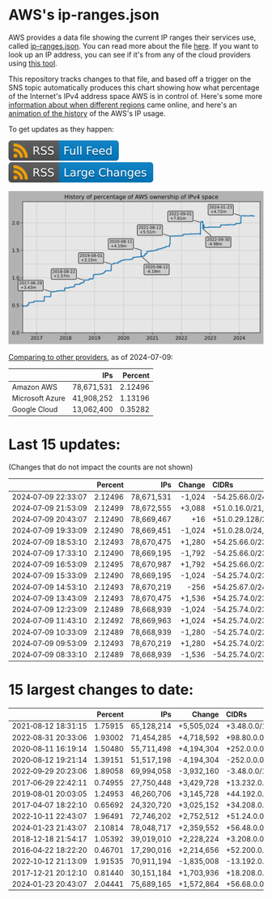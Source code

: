 # AWS's ip-ranges.json

AWS provides a data file showing the current IP ranges their
services use, called [ip-ranges.json](https://ip-ranges.amazonaws.com/ip-ranges.json).
You can read more about the file [here](https://docs.aws.amazon.com/general/latest/gr/aws-ip-ranges.html).
If you want to look up an IP address, you can see if it's from any of the cloud providers using [this tool](https://cloud-ips.s3-us-west-2.amazonaws.com/index.html).

This repository tracks changes to that file, and based off a trigger on the SNS 
topic automatically produces this chart showing how what percentage of the 
Internet's IPv4 address space AWS is in control of.  Here's some 
more [information about when different regions](announces.md) came 
online, and here's an [animation of the history](https://youtu.be/Su25yl7eol8) 
of the AWS's IP usage.

To get updates as they happen:

[![RSS Icon (Full Feed)](images/rss_badge.svg)](https://raw.githubusercontent.com/seligman/aws-ip-ranges/master/rss.xml)
[![RSS Icon (Large Changes)](images/rss_badge_partial.svg)](https://raw.githubusercontent.com/seligman/aws-ip-ranges/master/rss_big_changes.xml)

![History of AWS](history_count.svg)

[Comparing to other providers](https://github.com/seligman/cloud_sizes), as of 2024-07-09:

| | IPs | Percent |
| --- | ---: | ---: |
| Amazon AWS | 78,671,531 | 2.12496 |
| Microsoft Azure | 41,908,252 | 1.13196 |
| Google Cloud | 13,062,400 | 0.35282 |


# Last 15 updates:

(Changes that do not impact the counts are not shown)

| | Percent | IPs | Change | CIDRs |
| :--- | ---: | ---: | ---: | :--- |
| 2024&#8209;07&#8209;09&nbsp;22:33:07 | 2.12496 | 78,671,531 | -1,024 | -54.25.66.0/24,&nbsp;-54.25.68.0/24,&nbsp;-54.25.75.0/24,&nbsp;... |
| 2024&#8209;07&#8209;09&nbsp;21:53:09 | 2.12499 | 78,672,555 | +3,088 | +51.0.16.0/21,&nbsp;+54.25.66.0/24,&nbsp;+54.25.68.0/24,&nbsp;... |
| 2024&#8209;07&#8209;09&nbsp;20:43:07 | 2.12490 | 78,669,467 | +16 | +51.0.29.128/28 |
| 2024&#8209;07&#8209;09&nbsp;19:33:09 | 2.12490 | 78,669,451 | -1,024 | +51.0.28.0/24,&nbsp;-54.25.66.0/23,&nbsp;-54.25.68.0/24,&nbsp;... |
| 2024&#8209;07&#8209;09&nbsp;18:53:10 | 2.12493 | 78,670,475 | +1,280 | +54.25.66.0/23,&nbsp;+54.25.68.0/24,&nbsp;+54.25.75.0/24,&nbsp;... |
| 2024&#8209;07&#8209;09&nbsp;17:33:10 | 2.12490 | 78,669,195 | -1,792 | -54.25.66.0/23,&nbsp;-54.25.74.0/23,&nbsp;-54.25.76.0/23,&nbsp;... |
| 2024&#8209;07&#8209;09&nbsp;16:53:09 | 2.12495 | 78,670,987 | +1,792 | +54.25.66.0/23,&nbsp;+54.25.74.0/23,&nbsp;+54.25.76.0/23,&nbsp;... |
| 2024&#8209;07&#8209;09&nbsp;15:33:09 | 2.12490 | 78,669,195 | -1,024 | -54.25.74.0/23,&nbsp;-54.25.67.0/24,&nbsp;-54.25.77.0/24 |
| 2024&#8209;07&#8209;09&nbsp;14:53:10 | 2.12493 | 78,670,219 | -256 | +54.25.67.0/24,&nbsp;+54.25.77.0/24,&nbsp;-54.25.65.0/24,&nbsp;... |
| 2024&#8209;07&#8209;09&nbsp;13:43:09 | 2.12493 | 78,670,475 | +1,536 | +54.25.74.0/23,&nbsp;+54.25.65.0/24,&nbsp;+54.25.66.0/24,&nbsp;... |
| 2024&#8209;07&#8209;09&nbsp;12:23:09 | 2.12489 | 78,668,939 | -1,024 | -54.25.74.0/23,&nbsp;-54.25.65.0/24,&nbsp;-54.25.66.0/24 |
| 2024&#8209;07&#8209;09&nbsp;11:43:10 | 2.12492 | 78,669,963 | +1,024 | +54.25.74.0/23,&nbsp;+54.25.65.0/24,&nbsp;+54.25.66.0/24 |
| 2024&#8209;07&#8209;09&nbsp;10:33:09 | 2.12489 | 78,668,939 | -1,280 | -54.25.74.0/23,&nbsp;-54.25.76.0/23,&nbsp;-54.25.66.0/24 |
| 2024&#8209;07&#8209;09&nbsp;09:53:09 | 2.12493 | 78,670,219 | +1,280 | +54.25.74.0/23,&nbsp;+54.25.76.0/23,&nbsp;+54.25.66.0/24 |
| 2024&#8209;07&#8209;09&nbsp;08:33:10 | 2.12489 | 78,668,939 | -1,536 | -54.25.74.0/23,&nbsp;-54.25.76.0/23,&nbsp;-54.25.67.0/24,&nbsp;... |


# 15 largest changes to date:

| | Percent | IPs | Change | CIDRs |
| :--- | ---: | ---: | ---: | :--- |
| 2021&#8209;08&#8209;12&nbsp;18:31:15 | 1.75915 | 65,128,214 | +5,505,024 | +3.48.0.0/12,&nbsp;+35.96.0.0/12,&nbsp;+3.152.0.0/13,&nbsp;... |
| 2022&#8209;08&#8209;31&nbsp;20:33:06 | 1.93002 | 71,454,285 | +4,718,592 | +98.80.0.0/12,&nbsp;+184.32.0.0/12,&nbsp;+13.184.0.0/13,&nbsp;... |
| 2020&#8209;08&#8209;11&nbsp;16:19:14 | 1.50480 | 55,711,498 | +4,194,304 | +252.0.0.0/10 |
| 2020&#8209;08&#8209;12&nbsp;19:21:14 | 1.39151 | 51,517,198 | -4,194,304 | -252.0.0.0/10 |
| 2022&#8209;09&#8209;29&nbsp;20:23:06 | 1.89058 | 69,994,058 | -3,932,160 | -3.48.0.0/12,&nbsp;-35.96.0.0/12,&nbsp;-3.240.0.0/13,&nbsp;... |
| 2017&#8209;06&#8209;29&nbsp;22:42:11 | 0.74955 | 27,750,448 | +3,429,728 | +13.232.0.0/13,&nbsp;+34.240.0.0/13,&nbsp;+35.168.0.0/13,&nbsp;... |
| 2019&#8209;08&#8209;01&nbsp;20:03:05 | 1.24953 | 46,260,706 | +3,145,728 | +44.192.0.0/10,&nbsp;-3.192.0.0/12 |
| 2017&#8209;04&#8209;07&nbsp;18:22:10 | 0.65692 | 24,320,720 | +3,025,152 | +34.208.0.0/12,&nbsp;+34.224.0.0/12,&nbsp;+13.58.0.0/15,&nbsp;... |
| 2022&#8209;10&#8209;11&nbsp;22:43:07 | 1.96491 | 72,746,202 | +2,752,512 | +51.24.0.0/13,&nbsp;+57.104.0.0/13,&nbsp;+51.20.0.0/14,&nbsp;... |
| 2024&#8209;01&#8209;23&nbsp;21:43:07 | 2.10814 | 78,048,717 | +2,359,552 | +56.48.0.0/13,&nbsp;+16.28.0.0/14,&nbsp;+16.64.0.0/14,&nbsp;... |
| 2018&#8209;12&#8209;18&nbsp;21:54:17 | 1.05392 | 39,019,010 | +2,228,224 | +3.208.0.0/12,&nbsp;+3.224.0.0/12,&nbsp;+13.48.0.0/15 |
| 2016&#8209;04&#8209;22&nbsp;18:22:20 | 0.46701 | 17,290,016 | +2,214,656 | +52.200.0.0/13,&nbsp;+52.208.0.0/13,&nbsp;+52.36.0.0/14,&nbsp;... |
| 2022&#8209;10&#8209;12&nbsp;21:13:09 | 1.91535 | 70,911,194 | -1,835,008 | -13.192.0.0/13,&nbsp;-16.28.0.0/14,&nbsp;-40.172.0.0/14,&nbsp;... |
| 2017&#8209;12&#8209;21&nbsp;20:12:10 | 0.81440 | 30,151,184 | +1,703,936 | +18.208.0.0/13,&nbsp;+18.204.0.0/14,&nbsp;+18.224.0.0/14,&nbsp;... |
| 2024&#8209;01&#8209;23&nbsp;20:43:07 | 2.04441 | 75,689,165 | +1,572,864 | +56.68.0.0/14,&nbsp;+56.128.0.0/14,&nbsp;+56.136.0.0/14,&nbsp;... |

